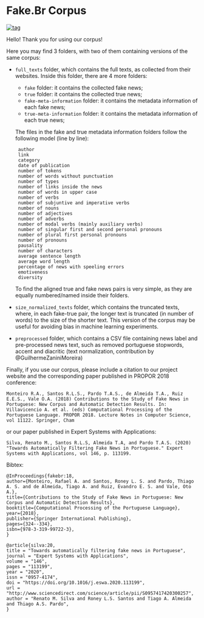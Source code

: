 # Fake.Br Corpus
[![tag](https://i.imgur.com/ZhZ9Mw7.png)](http://nilc.icmc.usp.br/nilc/index.php)

Hello! Thank you for using our corpus!

Here you may find 3 folders, with two of them containing versions of the same corpus:

 - ``full_texts`` folder, which contains the full texts, as collected from their websites. Inside this folder, there are 4 more folders:

   - ``fake`` folder: it contains the collected fake news;
   - ``true`` folder: it contains the collected true news;
   - ``fake-meta-information`` folder: it contains the metadata information of each fake news;
   - ``true-meta-information`` folder: it contains the metadata information of each true news;

   The files in the fake and true metadata information folders follow the following model (line by line):

		author
		link
		category
		date of publication
		number of tokens
		number of words without punctuation
		number of types
		number of links inside the news
		number of words in upper case
		number of verbs
		number of subjuntive and imperative verbs
		number of nouns
		number of adjectives
		number of adverbs
		number of modal verbs (mainly auxiliary verbs)
		number of singular first and second personal pronouns
		number of plural first personal pronouns
		number of pronouns
		pausality
		number of characters
		average sentence length
		average word length
		percentage of news with speeling errors
		emotiveness
		diversity

   To find the aligned true and fake news pairs is very simple, as they are equally numbered/named inside their folders.

 - ``size_normalized_texts`` folder, which contains the truncated texts, where, in each fake-true pair, the longer text is truncated (in number of words) to the size of the shorter text. This version of the corpus may be useful for avoiding bias in machine learning experiments.
 
 - ``preprocessed`` folder, which contains a CSV file containing news label and pre-processed news text, such as removed portuguese stopwords, accent and diacritic (text normalization, contribution by @GuilhermeZaniniMoreira)

Finally, if you use our corpus, please include a citation to our project website and the corresponding paper published in PROPOR 2018 conference:

``Monteiro R.A., Santos R.L.S., Pardo T.A.S., de Almeida T.A., Ruiz E.E.S., Vale O.A. (2018) Contributions to the Study of Fake News in Portuguese: New Corpus and Automatic Detection Results. In: Villavicencio A. et al. (eds) Computational Processing of the Portuguese Language. PROPOR 2018. Lecture Notes in Computer Science, vol 11122. Springer, Cham``

or our paper published in Expert Systems with Applications:

``Silva, Renato M., Santos R.L.S, Almeida T.A, and Pardo T.A.S. (2020) "Towards Automatically Filtering Fake News in Portuguese." Expert Systems with Applications, vol 146, p. 113199.``

Bibtex:

	@InProceedings{fakebr:18,
	author={Monteiro, Rafael A. and Santos, Roney L. S. and Pardo, Thiago A. S. and de Almeida, Tiago A. and Ruiz, Evandro E. S. and Vale, Oto A.},
	title={Contributions to the Study of Fake News in Portuguese: New Corpus and Automatic Detection Results},
	booktitle={Computational Processing of the Portuguese Language},
	year={2018},
	publisher={Springer International Publishing},
	pages={324--334},
	isbn={978-3-319-99722-3},
	}
	
	@article{silva:20,
	title = "Towards automatically filtering fake news in Portuguese",
	journal = "Expert Systems with Applications",
	volume = "146",
	pages = "113199",
	year = "2020",
	issn = "0957-4174",
	doi = "https://doi.org/10.1016/j.eswa.2020.113199",
	url = "http://www.sciencedirect.com/science/article/pii/S0957417420300257",
	author = "Renato M. Silva and Roney L.S. Santos and Tiago A. Almeida and Thiago A.S. Pardo",
	}
	
	
